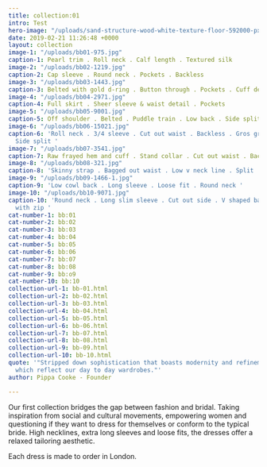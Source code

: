 ```yaml
---
title: collection:01
intro: Test
hero-image: "/uploads/sand-structure-wood-white-texture-floor-592000-pxhere.com.jpg"
date: 2019-02-21 11:26:48 +0000
layout: collection
image-1: "/uploads/bb01-975.jpg"
caption-1: Pearl trim . Roll neck . Calf length . Textured silk
image-2: "/uploads/bb02-1219.jpg"
caption-2: Cap sleeve . Round neck . Pockets . Backless
image-3: "/uploads/bb03-1443.jpg"
caption-3: Belted with gold d-ring . Button through . Pockets . Cuff detail
image-4: "/uploads/bb04-2971.jpg"
caption-4: Full skirt . Sheer sleeve & waist detail . Pockets
image-5: "/uploads/bb05-9001.jpg"
caption-5: Off shoulder . Belted . Puddle train . Low back . Side split . Heavy crepe
image-6: "/uploads/bb06-15021.jpg"
caption-6: 'Roll neck . 3/4 sleeve . Cut out waist . Backless . Gros grain trim .
  Side split '
image-7: "/uploads/bb07-3541.jpg"
caption-7: Raw frayed hem and cuff . Stand collar . Cut out waist . Backless
image-8: "/uploads/bb08-321.jpg"
caption-8: 'Skinny strap . Bagged out waist . Low v neck line . Split '
image-9: "/uploads/bb09-1466-1.jpg"
caption-9: 'Low cowl back . Long sleeve . Loose fit . Round neck '
image-10: "/uploads/bb10-9071.jpg"
caption-10: 'Round neck . Long slim sleeve . Cut out side . V shaped back . Side split
  with zip '
cat-number-1: bb:01
cat-number-2: bb:02
cat-number-3: bb:03
cat-number-4: bb:04
cat-number-5: bb:05
cat-number-6: bb:06
cat-number-7: bb:07
cat-number-8: bb:08
cat-number-9: bb:o9
cat-number-10: bb:10
collection-url-1: bb-01.html
collection-url-2: bb-02.html
collection-url-3: bb-03.html
collection-url-4: bb-04.html
collection-url-5: bb-05.html
collection-url-6: bb-06.html
collection-url-7: bb-07.html
collection-url-8: bb-08.html
collection-url-9: bb-09.html
collection-url-10: bb-10.html
quote: '"Stripped down sophistication that boasts modernity and refinement. Characteristics
  which reflect our day to day wardrobes."'
author: Pippa Cooke - Founder

---
```

Our first collection bridges the gap between fashion and bridal. Taking inspiration from social and cultural movements, empowering women and questioning if they want to dress for themselves or conform to the typical bride.  High necklines, extra long sleeves and loose fits, the dresses offer a relaxed tailoring aesthetic.

Each dress is made to order in London.